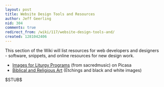 ```yaml
---
layout: post
title: Website Design Tools and Resources
author: Jeff Geerling
nid: 304
comments: true
redirect_from: /wiki/117/website-design-tools-and/
created: 1281042406
---
```

<p>This section of the Wiki will list resources for web developers and designers - software, snippets, and online resources for new design work.</p>
<ul>
<li><a href="http://picasaweb.google.com/sacredmusic/ImagesForLiturgyPrograms#">Images for Liturgy Programs</a> (from sacredmusic) on Picasa</li>
<li><a href="http://www.kenrick.edu/etchings/index.html">Biblical and Religious Art</a> (Etchings and black and white images)</li>
</ul>
<p>$STUB$</p>
